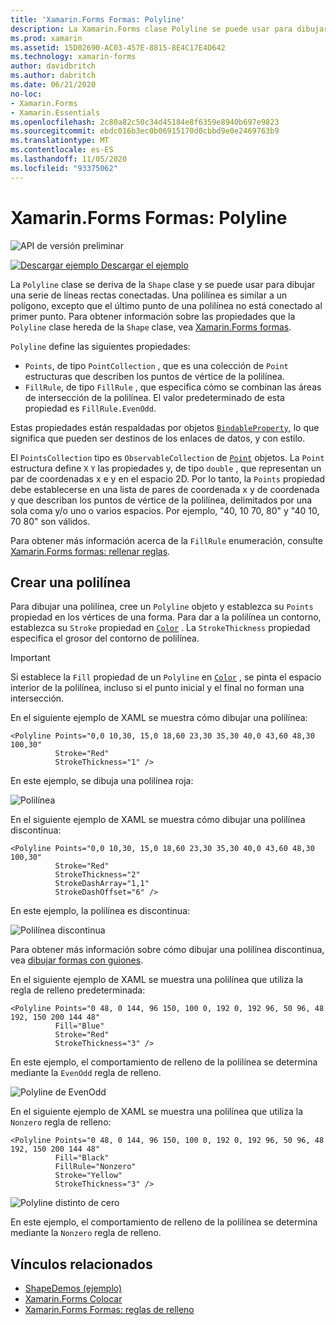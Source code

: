```yaml
---
title: 'Xamarin.Forms Formas: Polyline'
description: La Xamarin.Forms clase Polyline se puede usar para dibujar una serie de líneas rectas conectadas.
ms.prod: xamarin
ms.assetid: 15D02690-AC03-457E-8815-8E4C17E4D642
ms.technology: xamarin-forms
author: davidbritch
ms.author: dabritch
ms.date: 06/21/2020
no-loc:
- Xamarin.Forms
- Xamarin.Essentials
ms.openlocfilehash: 2c80a82c50c34d45184e8f6359e8940b697e9823
ms.sourcegitcommit: ebdc016b3ec0b06915170d0cbbd9e0e2469763b9
ms.translationtype: MT
ms.contentlocale: es-ES
ms.lasthandoff: 11/05/2020
ms.locfileid: "93375062"
---
```

# <a name="no-locxamarinforms-shapes-polyline"></a>Xamarin.Forms Formas: Polyline

![API de versión preliminar](~/media/shared/preview.png)

[![Descargar ejemplo](~/media/shared/download.png) Descargar el ejemplo](/samples/xamarin/xamarin-forms-samples/userinterface-shapesdemos/)

La `Polyline` clase se deriva de la `Shape` clase y se puede usar para dibujar una serie de líneas rectas conectadas. Una polilínea es similar a un polígono, excepto que el último punto de una polilínea no está conectado al primer punto. Para obtener información sobre las propiedades que la `Polyline` clase hereda de la `Shape` clase, vea [ Xamarin.Forms formas](index.md).

`Polyline` define las siguientes propiedades:

- `Points`, de tipo `PointCollection` , que es una colección de `Point` estructuras que describen los puntos de vértice de la polilínea.
- `FillRule`, de tipo `FillRule` , que especifica cómo se combinan las áreas de intersección de la polilínea. El valor predeterminado de esta propiedad es `FillRule.EvenOdd`.

Estas propiedades están respaldadas por objetos [`BindableProperty`](xref:Xamarin.Forms.BindableProperty), lo que significa que pueden ser destinos de los enlaces de datos, y con estilo.

El `PointsCollection` tipo es `ObservableCollection` de [`Point`](xref:Xamarin.Forms.Point) objetos. La `Point` estructura define `X` `Y` las propiedades y, de tipo `double` , que representan un par de coordenadas x e y en el espacio 2D. Por lo tanto, la `Points` propiedad debe establecerse en una lista de pares de coordenada x y de coordenada y que describan los puntos de vértice de la polilínea, delimitados por una sola coma y/o uno o varios espacios. Por ejemplo, "40, 10 70, 80" y "40 10, 70 80" son válidos.

Para obtener más información acerca de la `FillRule` enumeración, consulte [ Xamarin.Forms formas: rellenar reglas](fillrules.md).

## <a name="create-a-polyline"></a>Crear una polilínea

Para dibujar una polilínea, cree un `Polyline` objeto y establezca su `Points` propiedad en los vértices de una forma. Para dar a la polilínea un contorno, establezca su `Stroke` propiedad en [`Color`](xref:Xamarin.Forms.Color) . La `StrokeThickness` propiedad especifica el grosor del contorno de polilínea.

> [!IMPORTANT]
> Si establece la `Fill` propiedad de un `Polyline` en [`Color`](xref:Xamarin.Forms.Color) , se pinta el espacio interior de la polilínea, incluso si el punto inicial y el final no forman una intersección.

En el siguiente ejemplo de XAML se muestra cómo dibujar una polilínea:

```xaml
<Polyline Points="0,0 10,30, 15,0 18,60 23,30 35,30 40,0 43,60 48,30 100,30"
          Stroke="Red"
          StrokeThickness="1" />
```

En este ejemplo, se dibuja una polilínea roja:

![Polilínea](polyline-images/stroke.png "Polilínea")

En el siguiente ejemplo de XAML se muestra cómo dibujar una polilínea discontinua:

```xaml
<Polyline Points="0,0 10,30, 15,0 18,60 23,30 35,30 40,0 43,60 48,30 100,30"
          Stroke="Red"
          StrokeThickness="2"
          StrokeDashArray="1,1"
          StrokeDashOffset="6" />
```

En este ejemplo, la polilínea es discontinua:

![Polilínea discontinua](polyline-images/dashed.png "Polilínea discontinua")

Para obtener más información sobre cómo dibujar una polilínea discontinua, vea [dibujar formas con guiones](index.md#draw-dashed-shapes).

En el siguiente ejemplo de XAML se muestra una polilínea que utiliza la regla de relleno predeterminada:

```xaml
<Polyline Points="0 48, 0 144, 96 150, 100 0, 192 0, 192 96, 50 96, 48 192, 150 200 144 48"
          Fill="Blue"
          Stroke="Red"
          StrokeThickness="3" />
```

En este ejemplo, el comportamiento de relleno de la polilínea se determina mediante la `EvenOdd` regla de relleno.

![Polyline de EvenOdd](polyline-images/evenodd.png "EvenOdd polyine")

En el siguiente ejemplo de XAML se muestra una polilínea que utiliza la `Nonzero` regla de relleno:

```xaml
<Polyline Points="0 48, 0 144, 96 150, 100 0, 192 0, 192 96, 50 96, 48 192, 150 200 144 48"
          Fill="Black"
          FillRule="Nonzero"
          Stroke="Yellow"
          StrokeThickness="3" />
```

![Polyline distinto de cero](polyline-images/nonzero.png "Polyline distinto de cero")

En este ejemplo, el comportamiento de relleno de la polilínea se determina mediante la `Nonzero` regla de relleno.

## <a name="related-links"></a>Vínculos relacionados

- [ShapeDemos (ejemplo)](/samples/xamarin/xamarin-forms-samples/userinterface-shapesdemos/)
- [Xamarin.Forms Colocar](index.md)
- [Xamarin.Forms Formas: reglas de relleno](fillrules.md)